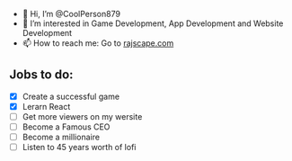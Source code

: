 - 👋 Hi, I’m @CoolPerson879
- 👀 I’m interested in Game Development, App Development and Website Development
- 📫 How to reach me: Go to [rajscape.com](https://rajscape.com)

<!---
CoolPerson879/CoolPerson879 is a ✨ special ✨ repository because its `README.md` (this file) appears on your GitHub profile.
You can click the Preview link to take a look at your changes.
--->
## Jobs  to do:

- [X] Create a successful game
- [X] Lerarn React
- [ ] Get more viewers on my wersite
- [ ] Become a Famous CEO
- [ ] Become a millionaire
- [ ] Listen to 45 years worth of lofi
